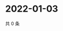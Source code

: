 # 2022-01-03

共 0 条

<!-- BEGIN WEIBO -->
<!-- 最后更新时间 Mon Jan 03 2022 00:21:53 GMT+0800 (China Standard Time) -->

<!-- END WEIBO -->

